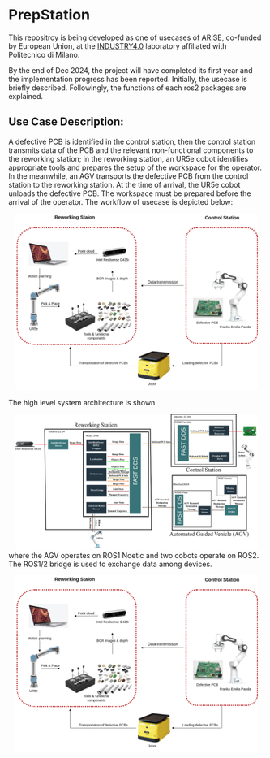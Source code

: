 # PrepStation


This repositroy is being developed as one of usecases of  <a href="https://arise-middleware.eu/">ARISE</a>, co-funded by European Union, at the <a href="https://www.industry40lab.org/">INDUSTRY4.0</a> laboratory affiliated with Politecnico di Milano.

By the end of Dec 2024, the project will have completed its first year and the implementation progress has been reported. Initially, the usecase is briefly described. Followingly, the functions of each ros2 packages are explained. 

## Use Case Description:
A defective PCB is identified in the control station, then the control station transmits data of the PCB and the relevant non-functional components to the reworking station; in the reworking station, an UR5e cobot identifies appropriate tools
and prepares the setup of the workspace for the operator. In the meanwhile, an AGV transports the defective PCB from the control station to the reworking station. At the time of arrival, the UR5e cobot unloads the defective PCB. The workspace must be prepared before the arrival of the operator. 
The workflow of usecase is depicted below:
<div style="text-align:center;">
<img src="material/arise_usecase1.png" alt="Alt text" width="480"/>
</div>

The high level system architecture is shown
<div style="text-align:center;">
<img src="material/arise_usecase1_system architecture.png" alt="Alt text" width="480"/>
</div>
 where the AGV operates on ROS1 Noetic and two cobots operate on ROS2. The ROS1/2 bridge is used to exchange data among devices.

<p align="center">
  <img src="material/arise_usecase1.png" alt="Image 1" width="480"/></a>
</p>